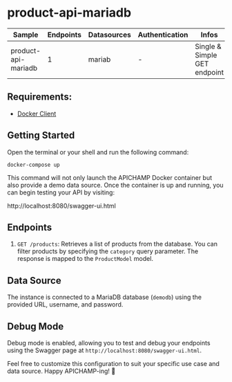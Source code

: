 # product-api-mariadb

| Sample                                 | Endpoints | Datasources | Authentication | Infos                                                                           |
|----------------------------------------|-----------|-------------|----------------|---------------------------------------------------------------------------------|
| product-api-mariadb                    | 1         | mariab      | -              | Single & Simple GET endpoint                                                    |

## Requirements: 
- [Docker Client](https://docs.docker.com/get-started/overview/)

## Getting Started

Open the terminal or your shell and run the following command:

```docker-compose up```

This command will not only launch the APICHAMP Docker container but also provide a demo
data source. Once the container is up and running, you can begin testing your API by visiting:

http://localhost:8080/swagger-ui.html

## Endpoints

1. `GET /products`: Retrieves a list of products from the database. You can filter products by specifying the `category` query parameter. The response is mapped to the `ProductModel` model.

## Data Source

The instance is connected to a MariaDB database (`demodb`) using the provided URL, username, and password.

## Debug Mode

Debug mode is enabled, allowing you to test and debug your endpoints using the Swagger page at `http://localhost:8080/swagger-ui.html`.

Feel free to customize this configuration to suit your specific use case and data source. Happy APICHAMP-ing! 🚀